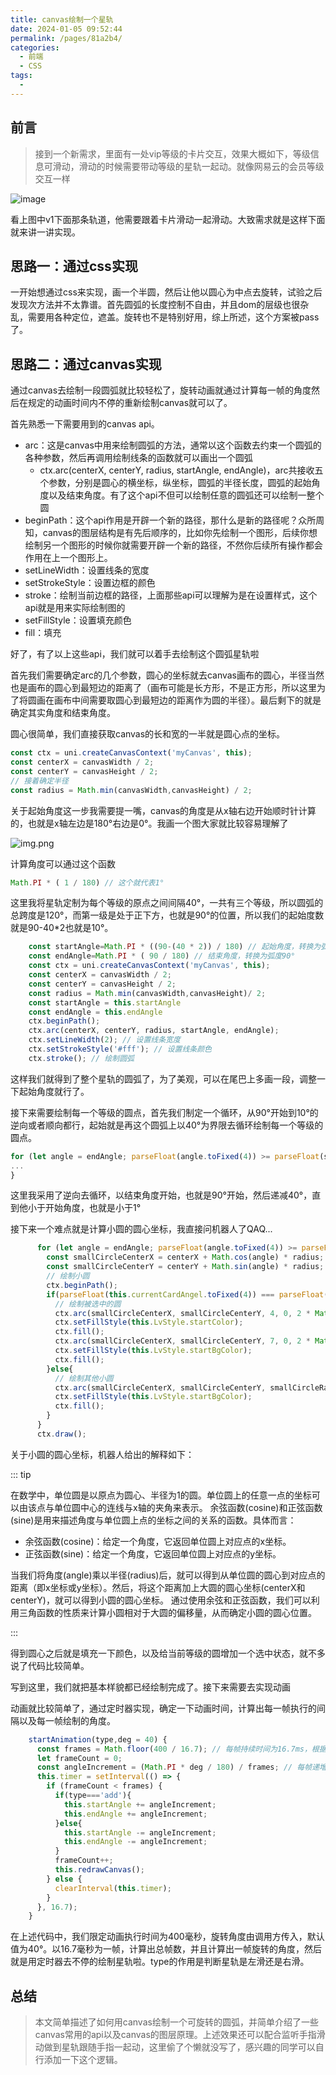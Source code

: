```yaml
---
title: canvas绘制一个星轨
date: 2024-01-05 09:52:44
permalink: /pages/81a2b4/
categories:
  - 前端
  - CSS
tags:
  - 
---
```

## 前言
>接到一个新需求，里面有一处vip等级的卡片交互，效果大概如下，等级信息可滑动，滑动的时候需要带动等级的星轨一起动。就像网易云的会员等级交互一样

![image](../../.vuepress/public/css-3.png)

看上图中v1下面那条轨道，他需要跟着卡片滑动一起滑动。大致需求就是这样下面就来讲一讲实现。

## 思路一：通过css实现
一开始想通过css来实现，画一个半圆，然后让他以圆心为中点去旋转，试验之后发现次方法并不太靠谱。首先圆弧的长度控制不自由，并且dom的层级也很杂乱，需要用各种定位，遮盖。旋转也不是特别好用，综上所述，这个方案被pass了。

## 思路二：通过canvas实现
通过canvas去绘制一段圆弧就比较轻松了，旋转动画就通过计算每一帧的角度然后在规定的动画时间内不停的重新绘制canvas就可以了。

首先熟悉一下需要用到的canvas api。
- arc：这是canvas中用来绘制圆弧的方法，通常以这个函数去约束一个圆弧的各种参数，然后再调用绘制线条的函数就可以画出一个圆弧
  - ctx.arc(centerX, centerY, radius, startAngle, endAngle)，arc共接收五个参数，分别是圆心的横坐标，纵坐标，圆弧的半径长度，圆弧的起始角度以及结束角度。有了这个api不但可以绘制任意的圆弧还可以绘制一整个圆
- beginPath：这个api作用是开辟一个新的路径，那什么是新的路径呢？众所周知，canvas的图层结构是有先后顺序的，比如你先绘制一个图形，后续你想绘制另一个图形的时候你就需要开辟一个新的路径，不然你后续所有操作都会作用在上一个图形上。
- setLineWidth：设置线条的宽度
- setStrokeStyle：设置边框的颜色
- stroke：绘制当前边框的路径，上面那些api可以理解为是在设置样式，这个api就是用来实际绘制图的
- setFillStyle：设置填充颜色
- fill：填充

好了，有了以上这些api，我们就可以着手去绘制这个圆弧星轨啦

首先我们需要确定arc的几个参数，圆心的坐标就去canvas画布的圆心，半径当然也是画布的圆心到最短边的距离了（画布可能是长方形，不是正方形，所以这里为了将圆画在画布中间需要取圆心到最短边的距离作为圆的半径）。最后剩下的就是确定其实角度和结束角度。

圆心很简单，我们直接获取canvas的长和宽的一半就是圆心点的坐标。
```js
const ctx = uni.createCanvasContext('myCanvas', this);
const centerX = canvasWidth / 2;
const centerY = canvasHeight / 2;
// 接着确定半径
const radius = Math.min(canvasWidth,canvasHeight) / 2;
```
关于起始角度这一步我需要提一嘴，canvas的角度是从x轴右边开始顺时针计算的，也就是x轴左边是180°右边是0°。我画一个图大家就比较容易理解了

![img.png](https://upload-images.jianshu.io/upload_images/21286321-43d615514d3744b8.jpg)

计算角度可以通过这个函数
```js
Math.PI * ( 1 / 180) // 这个就代表1°
```
这里我将星轨定制为每个等级的原点之间间隔40°，一共有三个等级，所以圆弧的总跨度是120°，而第一级是处于正下方，也就是90°的位置，所以我们的起始度数就是90-40*2也就是10°。

```js
    const startAngle=Math.PI * ((90-(40 * 2)) / 180) // 起始角度，转换为弧度
    const endAngle=Math.PI * ( 90 / 180) // 结束角度，转换为弧度90°
    const ctx = uni.createCanvasContext('myCanvas', this);
    const centerX = canvasWidth / 2;
    const centerY = canvasHeight / 2;
    const radius = Math.min(canvasWidth,canvasHeight)/ 2;
    const startAngle = this.startAngle
    const endAngle = this.endAngle
    ctx.beginPath();
    ctx.arc(centerX, centerY, radius, startAngle, endAngle);
    ctx.setLineWidth(2); // 设置线条宽度
    ctx.setStrokeStyle('#fff'); // 设置线条颜色
    ctx.stroke(); // 绘制圆弧
```
这样我们就得到了整个星轨的圆弧了，为了美观，可以在尾巴上多画一段，调整一下起始角度就行了。

接下来需要绘制每一个等级的圆点，首先我们制定一个循环，从90°开始到10°的逆向或者顺向都行，起始就是再这个圆弧上以40°为界限去循环绘制每一个等级的圆点。
```js
for (let angle = endAngle; parseFloat(angle.toFixed(4)) >= parseFloat(startAngle.toFixed(4)); angle -= Math.PI * (40 / 180)) {
...
}
```
这里我采用了逆向去循环，以结束角度开始，也就是90°开始，然后递减40°，直到他小于开始角度，也就是小于1°

接下来一个难点就是计算小圆的圆心坐标，我直接问机器人了QAQ...
```js
      for (let angle = endAngle; parseFloat(angle.toFixed(4)) >= parseFloat(startAngle.toFixed(4)); angle -= Math.PI * (40 / 180)) {
        const smallCircleCenterX = centerX + Math.cos(angle) * radius;
        const smallCircleCenterY = centerY + Math.sin(angle) * radius;
        // 绘制小圆
        ctx.beginPath();
        if(parseFloat(this.currentCardAngel.toFixed(4)) === parseFloat(angle.toFixed(4))){
          // 绘制被选中的圆
          ctx.arc(smallCircleCenterX, smallCircleCenterY, 4, 0, 2 * Math.PI);
          ctx.setFillStyle(this.LvStyle.startColor);
          ctx.fill();
          ctx.arc(smallCircleCenterX, smallCircleCenterY, 7, 0, 2 * Math.PI);
          ctx.setFillStyle(this.LvStyle.startBgColor);
          ctx.fill();
        }else{
          // 绘制其他小圆
          ctx.arc(smallCircleCenterX, smallCircleCenterY, smallCircleRadius, 0, 2 * Math.PI);
          ctx.setFillStyle(this.LvStyle.startBgColor);
          ctx.fill();
        }
      }
      ctx.draw();
```
关于小圆的圆心坐标，机器人给出的解释如下：

::: tip

在数学中，单位圆是以原点为圆心、半径为1的圆。单位圆上的任意一点的坐标可以由该点与单位圆中心的连线与x轴的夹角来表示。
余弦函数(cosine)和正弦函数(sine)是用来描述角度与单位圆上点的坐标之间的关系的函数。具体而言：

- 余弦函数(cosine)：给定一个角度，它返回单位圆上对应点的x坐标。
- 正弦函数(sine)：给定一个角度，它返回单位圆上对应点的y坐标。

当我们将角度(angle)乘以半径(radius)后，就可以得到从单位圆的圆心到对应点的距离（即x坐标或y坐标）。然后，将这个距离加上大圆的圆心坐标(centerX和centerY)，就可以得到小圆的圆心坐标。
通过使用余弦和正弦函数，我们可以利用三角函数的性质来计算小圆相对于大圆的偏移量，从而确定小圆的圆心位置。

:::

得到圆心之后就是填充一下颜色，以及给当前等级的圆增加一个选中状态，就不多说了代码比较简单。

写到这里，我们就把基本样貌都已经绘制完成了。接下来需要去实现动画

动画就比较简单了，通过定时器实现，确定一下动画时间，计算出每一帧执行的间隔以及每一帧绘制的角度。
```js
    startAnimation(type,deg = 40) {
      const frames = Math.floor(400 / 16.7); // 每帧持续时间为16.7ms，根据动画持续时间计算总帧数
      let frameCount = 0;
      const angleIncrement = (Math.PI * deg / 180) / frames; // 每帧递增的角度
      this.timer = setInterval(() => {
        if (frameCount < frames) {
          if(type==='add'){
            this.startAngle += angleIncrement;
            this.endAngle += angleIncrement;
          }else{
            this.startAngle -= angleIncrement;
            this.endAngle -= angleIncrement;
          }
          frameCount++;
          this.redrawCanvas();
        } else {
          clearInterval(this.timer);
        }
      }, 16.7);
    }
```
在上述代码中，我们限定动画执行时间为400毫秒，旋转角度由调用方传入，默认值为40°。以16.7毫秒为一帧，计算出总帧数，并且计算出一帧旋转的角度，然后就是用定时器去不停的绘制星轨啦。type的作用是判断星轨是左滑还是右滑。

## 总结
> 本文简单描述了如何用canvas绘制一个可旋转的圆弧，并简单介绍了一些canvas常用的api以及canvas的图层原理。上述效果还可以配合监听手指滑动做到星轨跟随手指一起动，这里偷了个懒就没写了，感兴趣的同学可以自行添加一下这个逻辑。
